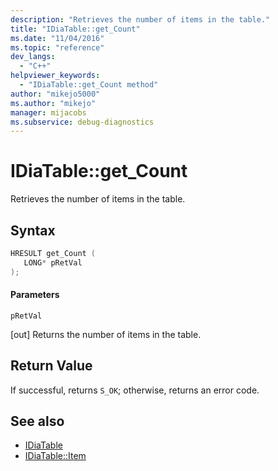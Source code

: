 ```yaml
---
description: "Retrieves the number of items in the table."
title: "IDiaTable::get_Count"
ms.date: "11/04/2016"
ms.topic: "reference"
dev_langs:
  - "C++"
helpviewer_keywords:
  - "IDiaTable::get_Count method"
author: "mikejo5000"
ms.author: "mikejo"
manager: mijacobs
ms.subservice: debug-diagnostics
---
```

# IDiaTable::get_Count

Retrieves the number of items in the table.

## Syntax

```C++
HRESULT get_Count ( 
   LONG* pRetVal
);
```

#### Parameters
 `pRetVal`

[out] Returns the number of items in the table.

## Return Value
 If successful, returns `S_OK`; otherwise, returns an error code.

## See also
- [IDiaTable](../../debugger/debug-interface-access/idiatable.md)
- [IDiaTable::Item](../../debugger/debug-interface-access/idiatable-item.md)
